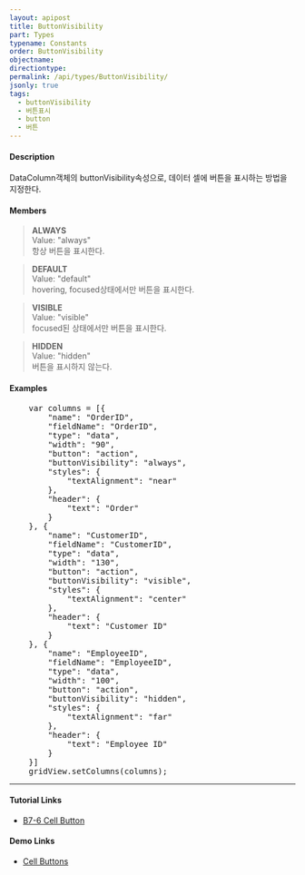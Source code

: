 ```yaml
---
layout: apipost
title: ButtonVisibility
part: Types
typename: Constants
order: ButtonVisibility
objectname: 
directiontype: 
permalink: /api/types/ButtonVisibility/
jsonly: true
tags:
  - buttonVisibility
  - 버튼표시
  - button
  - 버튼
---
```


#### Description

DataColumn객체의 buttonVisibility속성으로, 데이터 셀에 버튼을 표시하는 방법을 지정한다.

#### Members

> **ALWAYS**   
> Value: "always"  
> 항상 버튼을 표시한다.   

> **DEFAULT**  
> Value: "default"   
> hovering, focused상태에서만 버튼을 표시한다.    

> **VISIBLE**  
> Value: "visible"    
> focused된 상태에서만 버튼을 표시한다.       

> **HIDDEN**   
> Value: "hidden"  
> 버튼을 표시하지 않는다.     

#### Examples   

<pre class="prettyprint">
	var columns = [{
        "name": "OrderID",
        "fieldName": "OrderID",
        "type": "data",
        "width": "90",
        "button": "action",
        "buttonVisibility": "always",
        "styles": {
            "textAlignment": "near"
        },
        "header": {
            "text": "Order"
        }
    }, {
        "name": "CustomerID",
        "fieldName": "CustomerID",
        "type": "data",
        "width": "130",
        "button": "action",
        "buttonVisibility": "visible",
        "styles": {
            "textAlignment": "center"
        },
        "header": {
            "text": "Customer ID"
        }
    }, {
        "name": "EmployeeID",
        "fieldName": "EmployeeID",
        "type": "data",
        "width": "100",
        "button": "action",
        "buttonVisibility": "hidden",
        "styles": {
            "textAlignment": "far"
        },
        "header": {
            "text": "Employee ID"
        }
	}]
	gridView.setColumns(columns);
</pre>

---

#### Tutorial Links

* [B7-6 Cell Button](/tutorial/b7-6/)

#### Demo Links

* [Cell Buttons](http://demo.realgrid.com/Demo/CellButtons)

